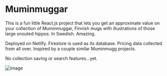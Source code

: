 # Muminmuggar

This is a fun little React.js project that lets you get an approximate value on your collection of Muminmuggar, Finnish mugs with illustrations of those large snouted hippos. In Swedish. Amazing.

Deployed on Netlify. Firestore is used as its database. Pricing data collected from all over. Inspired by a couple similar Muminmugg projects.

No collection saving or search features...yet.

![image](https://user-images.githubusercontent.com/54509721/162327592-961e7908-0222-4507-9425-2834d4f8e780.png)
